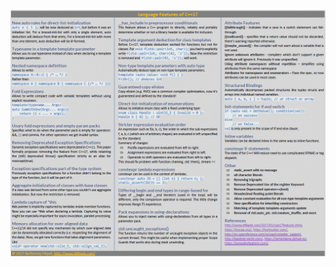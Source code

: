 ![cpp17RedCard](https://github.com/nikolaAV/Storehouse-Of-Knowledge/blob/master/cheat_sheets/cpp17RedCard.png)
